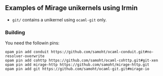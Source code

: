 ## Examples of Mirage unikernels using Irmin

- `git/` contains a unikernel using `ocaml-git` only.

### Building

You need the followin pins:

```
opam pin add conduit https://github.com/samoht/ocaml-conduit.git#no-resolver-overwrite
opam pin add cohttp https://github.com/samoht/ocaml-cohttp.git#git-xen
opam pin add mirage-http https://github.com/samoht/mirage-http.git
opam pin add git https://github.com/samoht/ocaml-git.git#mirage-io
```
